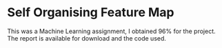 # Self Organising Feature Map
This was a Machine Learning assignment, I obtained 96% for the project. The report is available for download and the code used.
